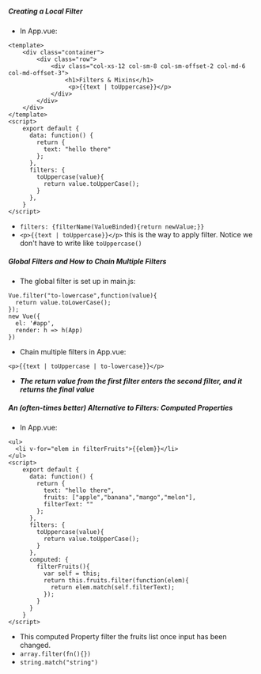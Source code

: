##### Creating a Local Filter
- In App.vue:

```
<template>
    <div class="container">
        <div class="row">
            <div class="col-xs-12 col-sm-8 col-sm-offset-2 col-md-6 col-md-offset-3">
                <h1>Filters & Mixins</h1>
                 <p>{{text | toUppercase}}</p>
            </div>
        </div>
    </div>
</template>
<script>
    export default {
      data: function() {
        return {
          text: "hello there"
        };
      },
      filters: {
        toUppercase(value){
          return value.toUpperCase();
        }
      },
    }
</script>
```
- `filters: {filterName(ValueBinded){return newValue;}}`
- `<p>{{text | toUppercase}}</p>` this is the way to apply filter. Notice we don't have to write like `toUppercase()`

##### Global Filters and How to Chain Multiple Filters
- The global filter is set up in main.js:

```
Vue.filter("to-lowercase",function(value){
  return value.toLowerCase();
});
new Vue({
  el: '#app',
  render: h => h(App)
})
```
- Chain multiple filters in App.vue:

```
<p>{{text | toUppercase | to-lowercase}}</p>
```
- ***The return value from the first filter enters the second filter, and it returns the final value***

##### An (often-times better) Alternative to Filters: Computed Properties
- In App.vue:

```
<ul>
  <li v-for="elem in filterFruits">{{elem}}</li>
</ul>
<script>
    export default {
      data: function() {
        return {
          text: "hello there",
          fruits: ["apple","banana","mango","melon"],
          filterText: ""
        };
      },
      filters: {
        toUppercase(value){
          return value.toUpperCase();
        }
      },
      computed: {
        filterFruits(){
          var self = this;
          return this.fruits.filter(function(elem){
            return elem.match(self.filterText);
          });
        }
      }
    }
</script>
```
- This computed Property filter the fruits list once input has been changed.
- `array.filter(fn(){})`
- `string.match("string")`

